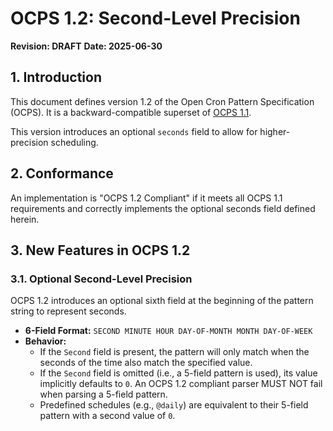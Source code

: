 # OCPS 1.2: Second-Level Precision

**Revision: DRAFT**
**Date: 2025-06-30**

## 1. Introduction

This document defines version 1.2 of the Open Cron Pattern Specification (OCPS). It is a backward-compatible superset of [OCPS 1.1](./1.1.md).

This version introduces an optional `seconds` field to allow for higher-precision scheduling.

## 2. Conformance

An implementation is "OCPS 1.2 Compliant" if it meets all OCPS 1.1 requirements and correctly implements the optional seconds field defined herein.

## 3. New Features in OCPS 1.2

### 3.1. Optional Second-Level Precision
OCPS 1.2 introduces an optional sixth field at the beginning of the pattern string to represent seconds.

* **6-Field Format:** `SECOND MINUTE HOUR DAY-OF-MONTH MONTH DAY-OF-WEEK`
* **Behavior:**
    * If the `Second` field is present, the pattern will only match when the seconds of the time also match the specified value.
    * If the `Second` field is omitted (i.e., a 5-field pattern is used), its value implicitly defaults to `0`. An OCPS 1.2 compliant parser MUST NOT fail when parsing a 5-field pattern.
    * Predefined schedules (e.g., `@daily`) are equivalent to their 5-field pattern with a second value of `0`.